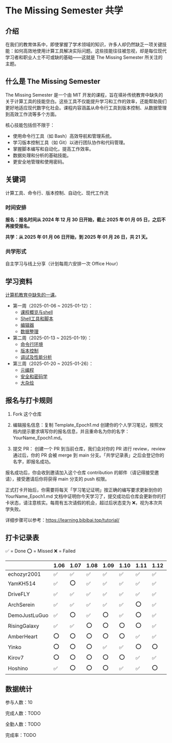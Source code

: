 # The Missing Semester 共学

## 介绍

在我们的教育体系中，即使掌握了学术领域的知识，许多人却仍然缺乏一项关键技能：如何高效地使用计算工具解决实际问题。这些技能往往被忽视，却是每位现代学习者和职业人士不可或缺的基础——这就是 The Missing Semester 所关注的主题。

## 什么是 The Missing Semester

The Missing Semester 是一个由 MIT 开发的课程，旨在填补传统教育中缺失的关于计算工具的技能空白。这些工具不仅能提升学习和工作的效率，还能帮助我们更好地适应现代数字化社会。课程内容涵盖从命令行工具到版本控制、从数据管理到高效工作流等多个方面。

核心技能包括但不限于：
  * 使用命令行工具（如 Bash）高效导航和管理系统。
  * 学习版本控制工具（如 Git）以进行团队协作和代码管理。
  * 掌握脚本编写和自动化，提高工作效率。
  * 数据处理和分析的基础技能。
  * 更安全地管理和使用密码。

## 关键词

计算工具、命令行、版本控制、自动化、现代工作流

### 时间安排

**报名：报名时间从 2024 年 12 月 30 日开始，截止 2025 年 01 月 05 日，之后不再接受报名。**

**共学：从 2025 年 01 月 06 日开始，到 2025 年 01 月 26 日，共 21 天。**

### 共学形式

自主学习与线上分享（计划每周六安排一次 Office Hour）

## 学习资料

[计算机教育中缺失的一课](https://missing-semester-cn.github.io/)。

* 第一周（2025-01-06 ~ 2025-01-12）：
	* [课程概览与shell](https://missing-semester-cn.github.io/2020/course-shell/)
	* [Shell工具和脚本](https://missing-semester-cn.github.io/2020/shell-tools/)
	* [编辑器](https://missing-semester-cn.github.io/2020/editors/)
	* [数据整理](https://missing-semester-cn.github.io/2020/data-wrangling/)
* 第二周（2025-01-13 ~ 2025-01-19）：
	* [命令行环境](https://missing-semester-cn.github.io/2020/command-line/)
	* [版本控制](https://missing-semester-cn.github.io/2020/version-control/)
	* [调试及性能分析](https://missing-semester-cn.github.io/2020/debugging-profiling/)
* 第三周（2025-01-20 ~ 2025-01-26）：
	* [元编程](https://missing-semester-cn.github.io/2020/metaprogramming/)
	* [安全和密码学](https://missing-semester-cn.github.io/2020/security/)
	* [大杂烩](https://missing-semester-cn.github.io/2020/potpourri/)

## 报名与打卡规则

1. Fork 这个仓库

2. 编辑报名信息：复制 Template_Epoch1.md 创建你的个人学习笔记，按照文档内提示要求填写你的报名信息，并且重命名为你的名字：YourName_Epoch1.md。

3. 提交 PR：
  创建一个 PR 到当前仓库，我们会对你的 PR 进行 review，review 通过后，你的 PR 会被 merge 到 main 分支。「共学记录表」之后会登记你的名字，即报名成功。

报名成功后，你会收到邀请加入这个仓库 contribution 的邮件（请记得接受邀请），接受邀请后你将获得 main 分支的 push 权限。

正式打卡开始后，你需要将每天「学习笔记证明」按正确的编写要求更新到你的 YourName_Epoch1.md 文档中证明你今天学习了，提交成功后仓库会更新你的打卡状态，请注意核实。每周有五次请假的机会，超过后状态变为 ❌，视为本次共学失败。

详细步骤可以参考：https://learning.bibibai.top/tutorial/

## 打卡记录表

✅ = Done ⭕️ = Missed ❌ = Failed

<!-- START_COMMIT_TABLE -->
|  | 1.06 | 1.07 | 1.08 | 1.09 | 1.10 | 1.11 | 1.12 | 1.13 | 1.14 | 1.15 | 1.16 | 1.17 | 1.18 | 1.19 | 1.20 | 1.21 | 1.22 | 1.23 | 1.24 | 1.25 | 1.26 |
| ------------- | ---- | ---- | ---- | ---- | ---- | ---- | ---- | ---- | ---- | ---- | ---- | ---- | ---- | ---- | ---- | ---- | ---- | ---- | ---- | ---- | ---- |
| echozyr2001 | ✅ | ✅ | ✅ | ✅ | ✅ | ✅ | ✅ | ✅ | ✅ | ✅ | ✅ | ✅ | ✅ | ✅ |   | | | | | | |
| YamKH514 | ✅ | ⭕️ | ✅ | ✅ | ✅ | ✅ | ✅ | ✅ | ⭕️ | ✅ | ✅ | ✅ | ✅ | ✅ |   | | | | | | |
| DriveFLY | ✅ | ✅ | ✅ | ✅ | ✅ | ✅ | ✅ | ✅ | ✅ | ✅ | ⭕️ | ⭕️ | ⭕️ | ✅ |   | | | | | | |
| ArchSerein | ✅ | ✅ | ✅ | ✅ | ✅ | ⭕️ | ✅ | ✅ | ✅ | ✅ | ✅ | ✅ | ⭕️ | ✅ |   | | | | | | |
| DemoJustLuGuo | ✅ | ⭕️ | ✅ | ⭕️ | ✅ | ⭕️ | ✅ | ✅ | ✅ | ✅ | ✅ | ⭕️ | ✅ | ⭕️ |   | | | | | | |
| RisingGalaxy | ✅ | ✅ | ⭕️ | ⭕️ | ⭕️ | ⭕️ | ✅ | ⭕️ | ⭕️ | ⭕️ | ⭕️ | ✅ | ⭕️ | ❌ | | | | | | | |
| AmberHeart | ⭕️ | ⭕️ | ⭕️ | ⭕️ | ⭕️ | ✅ | ✅ | ✅ | ⭕️ | ✅ | ✅ | ✅ | ✅ | ✅ | ✅ | | | | | | |
| Yinko | ⭕️ | ⭕️ | ⭕️ | ✅ | ✅ | ⭕️ | ⭕️ | ✅ | ⭕️ | ⭕️ | ✅ | ⭕️ | ⭕️ | ⭕️ |   | | | | | | |
| Kirov7 | ⭕️ | ⭕️ | ⭕️ | ⭕️ | ⭕️ | ✅ | ✅ | ⭕️ | ⭕️ | ⭕️ | ⭕️ | ⭕️ | ✅ | ✅ |   | | | | | | |
| Hoshino | ✅ | ⭕️ | ⭕️ | ⭕️ | ✅ | ✅ | ⭕️ | ⭕️ | ⭕️ | ⭕️ | ✅ | ⭕️ | ✅ | ⭕️ |   | | | | | | |
<!-- END_COMMIT_TABLE -->

## 数据统计

参与人数：10

完成人数：TODO

全勤人数：TODO

完成率：TODO
